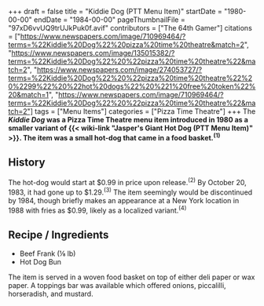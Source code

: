 +++
draft = false
title = "Kiddie Dog (PTT Menu Item)"
startDate = "1980-00-00"
endDate = "1984-00-00"
pageThumbnailFile = "97xD6vvUQ9trUJkPuk0f.avif"
contributors = ["The 64th Gamer"]
citations = ["https://www.newspapers.com/image/710969464/?terms=%22Kiddie%20Dog%22%20pizza%20time%20theatre&match=2", "https://www.newspapers.com/image/135015382/?terms=%22Kiddie%20Dog%22%20%22pizza%20time%20theatre%22&match=2", "https://www.newspapers.com/image/274053727/?terms=%22Kiddie%20Dog%22%20%22pizza%20time%20theatre%22%20%2299%22%20%22hot%20dogs%22%20%221%20free%20token%22%20&match=1", "https://www.newspapers.com/image/710969464/?terms=%22Kiddie%20Dog%22%20%22pizza%20time%20theatre%22&match=2"]
tags = ["Menu Items"]
categories = ["Pizza Time Theatre"]
+++
The ***Kiddie Dog* was a Pizza Time Theatre menu item introduced in 1980 as a smaller variant of {{< wiki-link "Jasper's Giant Hot Dog (PTT Menu Item)" >}}.
The item was a small hot-dog that came in a food basket.<sup>(1)</sup>**

## History

The hot-dog would start at $0.99 in price upon release.<sup>(2)</sup> By October 20, 1983, it had gone up to $1.29.<sup>(3)</sup> The item seemingly would be discontinued by 1984, though briefly makes an appearance at a New York location in 1988 with fries as $0.99, likely as a localized variant.<sup>(4)</sup>

## Recipe / Ingredients

- Beef Frank (⅛ lb)
- Hot Dog Bun

The item is served in a woven food basket on top of either deli paper or wax paper. A toppings bar was available which offered onions, piccalilli, horseradish, and mustard.
